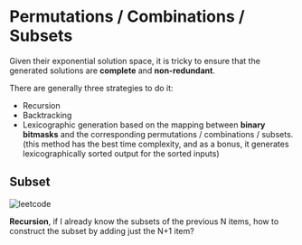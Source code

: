 # Permutations / Combinations / Subsets

Given their exponential solution space, it is tricky to ensure that the generated solutions are **complete** and **non-redundant**.

There are generally three strategies to do it:

- Recursion
- Backtracking
- Lexicographic generation based on the mapping between **binary bitmasks** and the corresponding
permutations / combinations / subsets. (this method has the best time complexity, and as a bonus, it generates lexicographically sorted output for the sorted inputs)

## Subset

![leetcode](https://leetcode.com/articles/Figures/78/recursion.png)

**Recursion**, if I already know the subsets of the previous N items, how to construct the subset by adding just the N+1 item?







